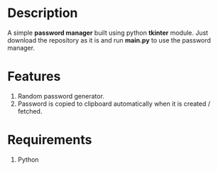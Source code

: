 # Description
A simple **password manager** built using python **tkinter** module. Just download the repository as it is and run **main.py** to use the password manager.

# Features
1. Random password generator.
2. Password is copied to clipboard automatically when it is created / fetched.

# Requirements
1. Python
